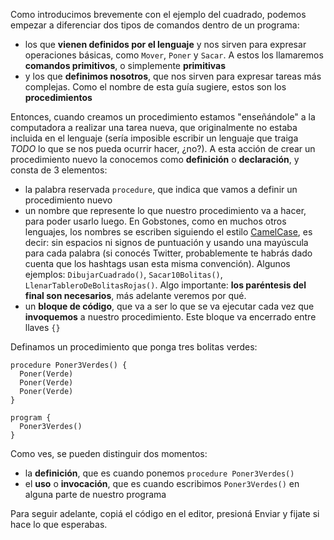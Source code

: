Como introducimos brevemente con el ejemplo del cuadrado, podemos empezar a diferenciar dos tipos de comandos dentro de un programa:

- los que **vienen definidos por el lenguaje** y nos sirven para expresar operaciones básicas, como `Mover`, `Poner` y `Sacar`. A estos los llamaremos **comandos primitivos**, o simplemente **primitivas**
- y los que **definimos nosotros**, que nos sirven para expresar tareas más complejas. Como el nombre de esta guía sugiere, estos son los **procedimientos**

Entonces, cuando creamos un procedimiento estamos "enseñándole" a la computadora a realizar una tarea nueva, que originalmente no estaba incluida en el lenguaje (sería imposible escribir un lenguaje que traiga _TODO_ lo que se nos pueda ocurrir hacer, ¿no?). A esta acción de crear un procedimiento nuevo la conocemos como **definición** o **declaración**, y consta de 3 elementos:

- la palabra reservada `procedure`, que indica que vamos a definir un procedimiento nuevo
- un nombre que represente lo que nuestro procedimiento va a hacer, para poder usarlo luego. En Gobstones, como en muchos otros lenguajes, los nombres se escriben siguiendo el estilo [CamelCase](http://es.wikipedia.org/wiki/CamelCase), es decir: sin espacios ni signos de puntuación y usando una mayúscula para cada palabra (si conocés Twitter, probablemente te habrás dado cuenta que los hashtags usan esta misma convención). Algunos ejemplos: `DibujarCuadrado()`, `Sacar10Bolitas()`, `LlenarTableroDeBolitasRojas()`. Algo importante: **los paréntesis del final son necesarios**, más adelante veremos por qué.
- un **bloque de código**, que va a ser lo que se va ejecutar cada vez que **invoquemos** a nuestro procedimiento. Este bloque va encerrado entre llaves `{}`

Definamos un procedimiento que ponga tres bolitas verdes:

```puppet
procedure Poner3Verdes() {
  Poner(Verde)
  Poner(Verde)
  Poner(Verde)
}

program {
  Poner3Verdes()
}
```

Como ves, se pueden distinguir dos momentos:

- la **definición**, que es cuando ponemos `procedure Poner3Verdes()`
- el **uso** o **invocación**, que es cuando escribimos `Poner3Verdes()` en alguna parte de nuestro programa

Para seguir adelante, copiá el código en el editor, presioná Enviar y fijate si hace lo que esperabas.
